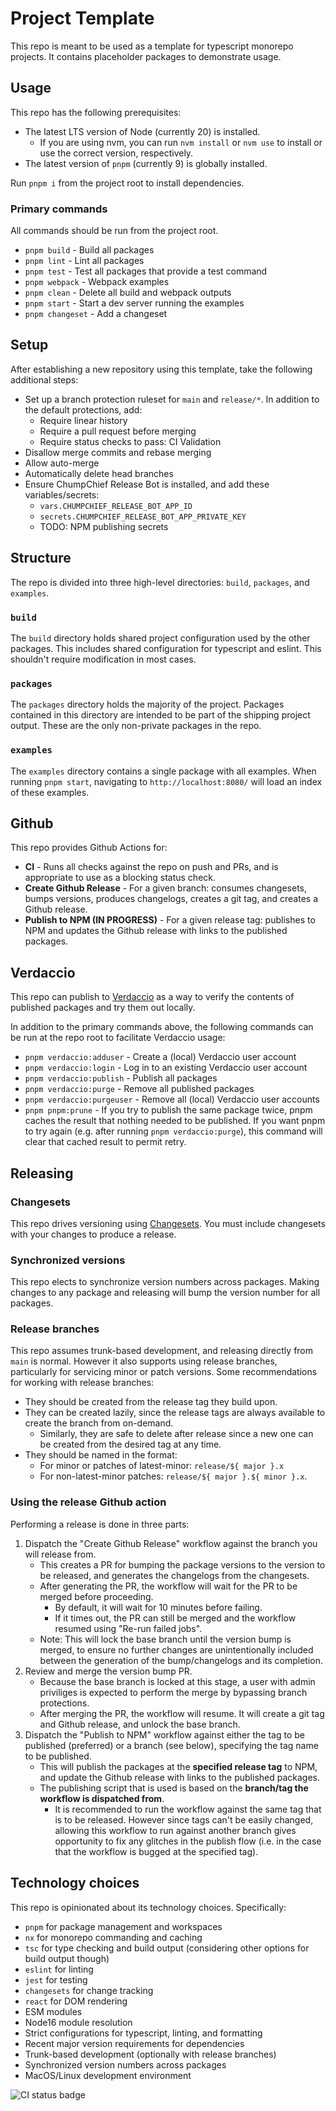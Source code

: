 # Project Template

This repo is meant to be used as a template for typescript monorepo projects.  It contains placeholder packages to demonstrate usage.

## Usage

This repo has the following prerequisites:

* The latest LTS version of Node (currently 20) is installed.
    * If you are using nvm, you can run `nvm install` or `nvm use` to install or use the correct version, respectively.
* The latest version of `pnpm` (currently 9) is globally installed.

Run `pnpm i` from the project root to install dependencies.

### Primary commands

All commands should be run from the project root.

* `pnpm build` - Build all packages
* `pnpm lint` - Lint all packages
* `pnpm test` - Test all packages that provide a test command
* `pnpm webpack` - Webpack examples
* `pnpm clean` - Delete all build and webpack outputs
* `pnpm start` - Start a dev server running the examples
* `pnpm changeset` - Add a changeset

## Setup

After establishing a new repository using this template, take the following additional steps:
* Set up a branch protection ruleset for `main` and `release/*`.  In addition to the default protections, add:
    * Require linear history
    * Require a pull request before merging
    * Require status checks to pass: CI Validation
* Disallow merge commits and rebase merging
* Allow auto-merge
* Automatically delete head branches
* Ensure ChumpChief Release Bot is installed, and add these variables/secrets:
    * `vars.CHUMPCHIEF_RELEASE_BOT_APP_ID`
    * `secrets.CHUMPCHIEF_RELEASE_BOT_APP_PRIVATE_KEY`
    * TODO: NPM publishing secrets

## Structure

The repo is divided into three high-level directories:  `build`, `packages`, and `examples`.

### `build`

The `build` directory holds shared project configuration used by the other packages.  This includes shared configuration for typescript and eslint.  This shouldn't require modification in most cases.

### `packages`

The `packages` directory holds the majority of the project.  Packages contained in this directory are intended to be part of the shipping project output.  These are the only non-private packages in the repo.

### `examples`

The `examples` directory contains a single package with all examples.  When running `pnpm start`, navigating to `http://localhost:8080/` will load an index of these examples.

## Github

This repo provides Github Actions for:
* **CI** - Runs all checks against the repo on push and PRs, and is appropriate to use as a blocking status check.
* **Create Github Release** - For a given branch: consumes changesets, bumps versions, produces changelogs, creates a git tag, and creates a Github release.
* **Publish to NPM (IN PROGRESS)** - For a given release tag: publishes to NPM and updates the Github release with links to the published packages.

## Verdaccio

This repo can publish to [Verdaccio](https://verdaccio.org/) as a way to verify the contents of published packages and try them out locally.

In addition to the primary commands above, the following commands can be run at the repo root to facilitate Verdaccio usage:

* `pnpm verdaccio:adduser` - Create a (local) Verdaccio user account
* `pnpm verdaccio:login` - Log in to an existing Verdaccio user account
* `pnpm verdaccio:publish` - Publish all packages
* `pnpm verdaccio:purge` - Remove all published packages
* `pnpm verdaccio:purgeuser` - Remove all (local) Verdaccio user accounts
* `pnpm pnpm:prune` - If you try to publish the same package twice, pnpm caches the result that nothing needed to be published.  If you want pnpm to try again (e.g. after running `pnpm verdaccio:purge`), this command will clear that cached result to permit retry.

## Releasing

### Changesets

This repo drives versioning using [Changesets](https://github.com/changesets/changesets).  You must include changesets with your changes to produce a release.

### Synchronized versions

This repo elects to synchronize version numbers across packages.  Making changes to any package and releasing will bump the version number for all packages.

### Release branches

This repo assumes trunk-based development, and releasing directly from `main` is normal.  However it also supports using release branches, particularly for servicing minor or patch versions.  Some recommendations for working with release branches:
* They should be created from the release tag they build upon.
* They can be created lazily, since the release tags are always available to create the branch from on-demand.
    * Similarly, they are safe to delete after release since a new one can be created from the desired tag at any time.
* They should be named in the format:
    * For minor or patches of latest-minor: `release/${ major }.x`
    * For non-latest-minor patches: `release/${ major }.${ minor }.x`.

### Using the release Github action

Performing a release is done in three parts:

1. Dispatch the "Create Github Release" workflow against the branch you will release from.
    * This creates a PR for bumping the package versions to the version to be released, and generates the changelogs from the changesets.
    * After generating the PR, the workflow will wait for the PR to be merged before proceeding.
        * By default, it will wait for 10 minutes before failing.
        * If it times out, the PR can still be merged and the workflow resumed using "Re-run failed jobs".
    * Note: This will lock the base branch until the version bump is merged, to ensure no further changes are unintentionally included between the generation of the bump/changelogs and its completion.
1. Review and merge the version bump PR.
    * Because the base branch is locked at this stage, a user with admin priviliges is expected to perform the merge by bypassing branch protections.
    * After merging the PR, the workflow will resume.  It will create a git tag and Github release, and unlock the base branch.
1. Dispatch the "Publish to NPM" workflow against either the tag to be published (preferred) or a branch (see below), specifying the tag name to be published.
    * This will publish the packages at the **specified release tag** to NPM, and update the Github release with links to the published packages.
    * The publishing script that is used is based on the **branch/tag the workflow is dispatched from**.
        * It is recommended to run the workflow against the same tag that is to be released.  However since tags can't be easily changed, allowing this workflow to run against another branch gives opportunity to fix any glitches in the publish flow (i.e. in the case that the workflow is bugged at the specified tag).

## Technology choices

This repo is opinionated about its technology choices.  Specifically:

* `pnpm` for package management and workspaces
* `nx` for monorepo commanding and caching
* `tsc` for type checking and build output (considering other options for build output though)
* `eslint` for linting
* `jest` for testing
* `changesets` for change tracking
* `react` for DOM rendering
* ESM modules
* Node16 module resolution
* Strict configurations for typescript, linting, and formatting
* Recent major version requirements for dependencies
* Trunk-based development (optionally with release branches)
* Synchronized version numbers across packages
* MacOS/Linux development environment

![CI status badge](https://github.com/ChumpChief/ProjectTemplate/actions/workflows/ci.yml/badge.svg)